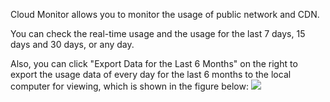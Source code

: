 Cloud Monitor allows you to monitor the usage of public network and CDN.

You can check the real-time usage and the usage for the last 7 days, 15 days and 30 days, or any day.

Also, you can click "Export Data for the Last 6 Months" on the right to export the usage data of every day for the last 6 months to the local computer for viewing, which is shown in the figure below:
![ ](//mc.qcloudimg.com/static/img/9bfbc45cf1d92a21e08ad7e188e9e1a5/image.png)
